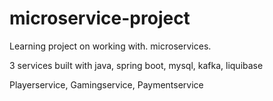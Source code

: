 # microservice-project

Learning project on working with. microservices.

3 services built with java, spring boot, mysql, kafka, liquibase

Playerservice,
Gamingservice,
Paymentservice



